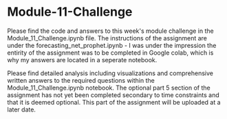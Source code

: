 # Module-11-Challenge

Please find the code and answers to this week's module challenge in the Module_11_Challenge.ipynb file. The instructions of the assignment are under the forecasting_net_prophet.ipynb - I was under the impression the entirity of the assignment was to be completed in Google colab, which is why my answers are located in a seperate notebook.

Please find detailed analysis including visualizations and comprehensive written answers to the required questions within the Module_11_Challenge.ipynb notebook. The optional part 5 section of the assignment has not yet been completed secondary to time constraints and that it is deemed optional. This part of the assignment will be uploaded at a later date.  



